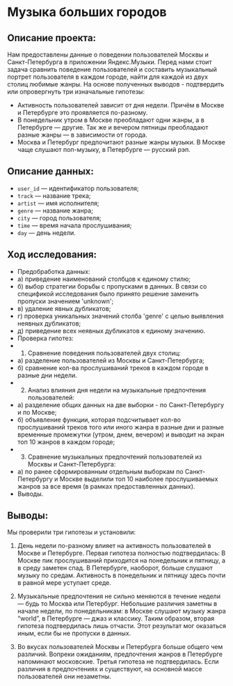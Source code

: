 # Музыка больших городов

## Описание проекта:

Нам предоставлены данные о поведении пользователей Москвы и Санкт-Петербурга в приложении Яндекс.Музыки. Перед нами стоит задача сравнить поведение пользователей и составить музыкальный портрет пользователя в каждом городе, найти для каждой из двух столиц любимые жанры. На основе полученных выводов - подтвердить или опровергнуть три изначальные гипотезы:
- Активность пользователей зависит от дня недели. Причём в Москве и Петербурге это проявляется по-разному.
- В понедельник утром в Москве преобладают одни жанры, а в Петербурге — другие. Так же и вечером пятницы преобладают разные жанры — в зависимости от города.
- Москва и Петербург предпочитают разные жанры музыки. В Москве чаще слушают поп-музыку, в Петербурге — русский рэп.

## Описание данных:

- `user_id` — идентификатор пользователя;
- `track` — название трека;
- `artist` — имя исполнителя;
- `genre` — название жанра;
- `city` — город пользователя;
- `time` — время начала прослушивания;
- `day` — день недели.

## Ход исследования:

- Предобработка данных:
- а) приведение наименований столбцов к единому стилю;
- б) выбор стратегии борьбы с пропусками в данных. В связи со спецификой исследования было принято решение заменить пропуски значением 'unknown';
- в) удаление явных дубликатов;
- г) проверка уникальных значений столба 'genre' с целью выявления неявных дубликатов;
- д) приведение всех неявных дубликатов к единому значению.
- Проверка гипотез:
- 1. Сравнение поведения пользователей двух столиц:
- а) разделение пользователей из Москвы и Санкт-Петербурга;
- б) сравнение кол-ва прослушиваний треков в каждом городе в разные дни недели.
- 2. Анализ влияния дня недели на музыкальные предпочтения пользователей:
- а) разделение общих данных на две выборки - по Санкт-Петербургу и по Москве;
- б) объявление функции, которая подсчитывает кол-во прослушиваний треков того или иного жанра в разные дни и разные временные промежутки (утром, днем, вечером) и выводит на экран топ 10 жанров в каждом городе;
- 3. Сравнение музыкальных предпочтений пользователей из Москвы и Санкт-Петербурга:
- а) по ранее сформированным отдельным выборкам по Санкт-Петербургу и Москве выделили топ 10 наиболее прослушиваемых жанров за все время (в рамках предоставленных данных).
- Выводы.


## Выводы:

Мы проверили три гипотезы и установили:

1. День недели по-разному влияет на активность пользователей в Москве и Петербурге.
Первая гипотеза полностью подтвердилась:
В Москве пик прослушиваний приходится на понедельник и пятницу, а в среду заметен спад.
В Петербурге, наоборот, больше слушают музыку по средам. Активность в понедельник и пятницу здесь почти в равной мере уступает среде.

2. Музыкальные предпочтения не сильно меняются в течение недели — будь то Москва или Петербург. Небольшие различия заметны в начале недели, по понедельникам:
в Москве слушают музыку жанра “world”, в Петербурге — джаз и классику.
Таким образом, вторая гипотеза подтвердилась лишь отчасти. Этот результат мог оказаться иным, если бы не пропуски в данных.

3. Во вкусах пользователей Москвы и Петербурга больше общего чем различий. Вопреки ожиданиям, предпочтения жанров в Петербурге напоминают московские.
Третья гипотеза не подтвердилась. Если различия в предпочтениях и существуют, на основной массе пользователей они незаметны.
